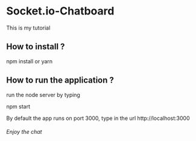 # Socket.io-Chatboard
This is my tutorial

## How to install ?

npm install or yarn
## How to run the application ?

run the node server by typing 

npm start


By default the app runs on port 3000, type in the url 
http://localhost:3000


###### Enjoy the chat 
